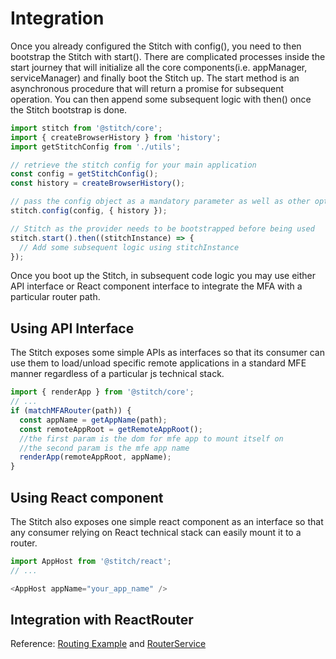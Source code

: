 # Integration

Once you already configured the Stitch with config(), you need to then bootstrap the Stitch with start(). There are complicated processes inside the start journey that will initialize all the core components(i.e. appManager, serviceManager) and finally boot the Stitch up. The start method is an asynchronous procedure that will return a promise for subsequent operation. You can then append some subsequent logic with then() once the Stitch bootstrap is done.

```javascript
import stitch from '@stitch/core';
import { createBrowserHistory } from 'history';
import getStitchConfig from './utils';

// retrieve the stitch config for your main application
const config = getStitchConfig(); 
const history = createBrowserHistory();

// pass the config object as a mandatory parameter as well as other optional objects
stitch.config(config, { history });

// Stitch as the provider needs to be bootstrapped before being used
stitch.start().then((stitchInstance) => {
  // Add some subsequent logic using stitchInstance
});
```

Once you boot up the Stitch, in subsequent code logic you may use either API interface or React component interface to integrate the MFA with a particular router path. 

## Using API Interface

The Stitch exposes some simple APIs as interfaces so that its consumer can use them to load/unload specific remote applications in a standard MFE manner regardless of a particular js technical stack. 

```javascript
import { renderApp } from '@stitch/core';
// ...
if (matchMFARouter(path)) {
  const appName = getAppName(path);
  const remoteAppRoot = getRemoteAppRoot();
  //the first param is the dom for mfe app to mount itself on
  //the second param is the mfe app name
  renderApp(remoteAppRoot, appName);
}
```

## Using React component

The Stitch also exposes one simple react component as an interface so that any consumer relying on React technical stack can easily mount it to a router.  

```javascript
import AppHost from '@stitch/react';
// ...

<AppHost appName="your_app_name" />
```

## Integration with ReactRouter

Reference: [Routing Example](https://alm-github.systems.uk.hsbc/Net-UI/stitch/blob/HEAD/docs/7.Best_Practice/7.3.Routing_Example.md) and [RouterService](https://alm-github.systems.uk.hsbc/Net-UI/stitch/blob/HEAD/docs/6.Services/6.1.System_Service/6.1.2.Router_Service/index.md)
